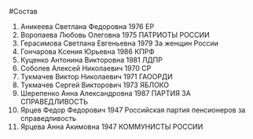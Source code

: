 #Состав
1. Аникеева Светлана Федоровна 1976 ЕР
2. Воропаева Любовь Олеговна 1975 ПАТРИОТЫ РОССИИ
3. Герасимова Светлана Евгеньевна 1979 За женщин России
4. Гончарова Ксения Юрьевна 1986 КПРФ
5. Куценко Антонина Викторовна 1981 ЛДПР
6. Соболев Алексей Николаевич 1970 СР
7. Тукмачев Виктор Николаевич 1971 ГАООРДИ
8. Тукмачев Сергей Викторович 1973 ЯБЛОКО
9. Шерепенко Анна Александровна 1987 ПАРТИЯ ЗА СПРАВЕДЛИВОСТЬ
10. Ярцев Федор Федорович 1947 Российская партия пенсионеров за справедливость
11. Ярцева Анна Акимовна 1947 КОММУНИСТЫ РОССИИ
